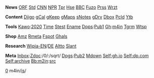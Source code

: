 <!-- @Title Can't drop pages @Body -->

**News**
[ORF](https://orf.at/)
[Std](https://derstandard.at/)
[CNN](https://lite.cnn.io/)
[NPR](https://text.npr.org/)
[Tpr](https://dietagespresse.com/)
[Hse](https://heise.de/)
[BBC](https://bbc.com/)
[Fuzo](https://futurezone.at/)
[Prss](https://www.diepresse.com/)
[Wrzt](https://wienerzeitung.at/)

**Content**
[Diigo](https://diigo.com/)
[gCal](https://calendar.google.com/)
[gKeep](https://keep.google.com/)
[gMaps](https://maps.google.com/)
[sNotes](https://app.standardnotes.org/)
[gDrv](https://drive.google.com/drive/my-drive)
[Dbox](https://www.dropbox.com/h)
[Pcld](https://my.pcloud.com/)
[Ytb](https://www.youtube.com/)

**Tools**
[Kawo](https://kalenderwoche.at/):[2020](https://kalenderwoche.at/kalender/%C3%B6sterreich/2020)
[Time](https://time.org/)
[Stest](https://speedtest.net/)
[Ename](https://my.easyname.at/)
[Dpps](https://my.droppages.com/account):[Pub1](https://droppages.com/)
[Gh](https://github.com/):[m4in](https://github.com/m4in/m4in.github.io)
[Tgrm](https://web.telegram.org/)
[Wtsp](https://web.whatsapp.com/)

**Shop**
[Amz](https://amazon.de/)
[Rmeta](https://reviewmeta.com/)
[Fspot](https://fakespot.com/)
[Ghals](https://geizhals.at/)


**Research**
[Wipia-EN](https://en.wikipedia.org/)/[DE](https://de.wikipedia.org/)
[Altto](https://alternativeto.net/)
[Slant](https://slant.co/)

**Meta**
[Inbox](https://wepaste.es/cantdroppages):[Zdoc](https://writer.zohopublic.com/writer/published/eb4ko6d0e533ec16d40ff8fb4a80bf7145e95):/0/:/sqrt/
[Dpgs](https://my.droppages.com/account):[Pub2](https://droppages.com/)
[Mdown](https://daringfireball.net/projects/markdown/syntax)
[Self:gh.io](https://m4in.github.io/)
[Self:dp.com](https://cant.droppages.com/)
[Self:archive](https://m4in.github.io/archive/index.html)
[Bb:m2in](https://m2in.bitbucket.io/):[src](https://bitbucket.org/m2in/m2in.bitbucket.io/src/master/)

[0](file:///home/0/0/0.html) m4in/[is](https://m4in.github.io/is/)/

<!-- vim: set syn=markdown fdm=marker: -->
